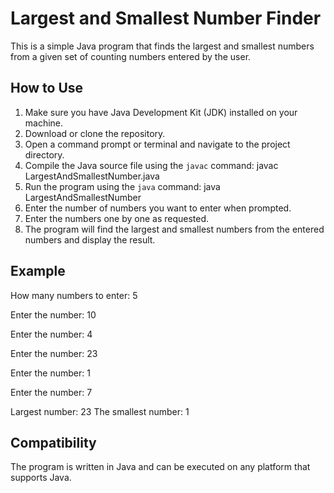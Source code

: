 # Largest and Smallest Number Finder

This is a simple Java program that finds the largest and smallest numbers from a given set of counting numbers entered by the user.

## How to Use

1. Make sure you have Java Development Kit (JDK) installed on your machine.
2. Download or clone the repository.
3. Open a command prompt or terminal and navigate to the project directory.
4. Compile the Java source file using the `javac` command:
    javac LargestAndSmallestNumber.java
5. Run the program using the `java` command:
    java LargestAndSmallestNumber
6. Enter the number of numbers you want to enter when prompted.
7. Enter the numbers one by one as requested.
8. The program will find the largest and smallest numbers from the entered numbers and display the result.

## Example

How many numbers to enter:
5

Enter the number:
10

Enter the number:
4

Enter the number:
23

Enter the number:
1

Enter the number:
7

Largest number: 23
The smallest number: 1
## Compatibility

The program is written in Java and can be executed on any platform that supports Java.

